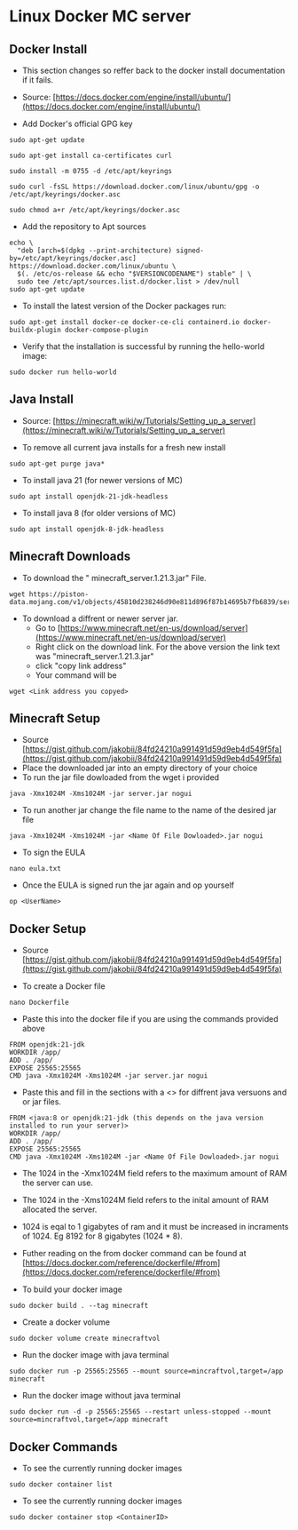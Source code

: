# Linux Docker MC server


## Docker Install
- This section changes so reffer back to the docker install documentation if it fails.
- Source: [https://docs.docker.com/engine/install/ubuntu/](https://docs.docker.com/engine/install/ubuntu/)

- Add Docker's official GPG key
```
sudo apt-get update
```
```
sudo apt-get install ca-certificates curl
```
```
sudo install -m 0755 -d /etc/apt/keyrings
```
```
sudo curl -fsSL https://download.docker.com/linux/ubuntu/gpg -o /etc/apt/keyrings/docker.asc
```
```
sudo chmod a+r /etc/apt/keyrings/docker.asc
```

- Add the repository to Apt sources
```
echo \
  "deb [arch=$(dpkg --print-architecture) signed-by=/etc/apt/keyrings/docker.asc] https://download.docker.com/linux/ubuntu \
  $(. /etc/os-release && echo "$VERSIONCODENAME") stable" | \
  sudo tee /etc/apt/sources.list.d/docker.list > /dev/null
sudo apt-get update
```
- To install the latest version of the Docker packages run:
```
sudo apt-get install docker-ce docker-ce-cli containerd.io docker-buildx-plugin docker-compose-plugin
```
- Verify that the installation is successful by running the hello-world image:
```
sudo docker run hello-world
```

## Java Install
- Source: [https://minecraft.wiki/w/Tutorials/Setting_up_a_server](https://minecraft.wiki/w/Tutorials/Setting_up_a_server)

- To remove all current java installs for a fresh new install
```
sudo apt-get purge java*
```
- To install java 21 (for newer versions of MC)
```
sudo apt install openjdk-21-jdk-headless
```
- To install java 8 (for older versions of MC)
```
sudo apt install openjdk-8-jdk-headless
```

## Minecraft Downloads
- To download the " minecraft_server.1.21.3.jar" File. 
```
wget https://piston-data.mojang.com/v1/objects/45810d238246d90e811d896f87b14695b7fb6839/server.jar
```
- To download a diffrent or newer server jar.
  - Go to [https://www.minecraft.net/en-us/download/server](https://www.minecraft.net/en-us/download/server)
  - Right click on the download link. For the above version the link text was "minecraft_server.1.21.3.jar"
  - click "copy link address"
  - Your command will be
```
wget <Link address you copyed>
```


## Minecraft Setup
- Source [https://gist.github.com/jakobii/84fd24210a991491d59d9eb4d549f5fa](https://gist.github.com/jakobii/84fd24210a991491d59d9eb4d549f5fa)
- Place the downloaded jar into an empty directory of your choice
- To run the jar file dowloaded from the wget i provided
```
java -Xmx1024M -Xms1024M -jar server.jar nogui
```
- To run another jar change the file name to the name of the desired jar file
```
java -Xmx1024M -Xms1024M -jar <Name Of File Dowloaded>.jar nogui
```

- To sign the EULA
```
nano eula.txt
```
- Once the EULA is signed run the jar again and op yourself
```
op <UserName>
```

## Docker Setup
- Source [https://gist.github.com/jakobii/84fd24210a991491d59d9eb4d549f5fa](https://gist.github.com/jakobii/84fd24210a991491d59d9eb4d549f5fa)

- To create a Docker file
```
nano Dockerfile
```
- Paste this into the docker file if you are using the commands provided above 

```
FROM openjdk:21-jdk
WORKDIR /app/
ADD . /app/
EXPOSE 25565:25565
CMD java -Xmx1024M -Xms1024M -jar server.jar nogui
```
- Paste this and fill in the sections with a <> for diffrent java versuons and or jar files. 

```
FROM <java:8 or openjdk:21-jdk (this depends on the java version installed to run your server)>
WORKDIR /app/
ADD . /app/
EXPOSE 25565:25565
CMD java -Xmx1024M -Xms1024M -jar <Name Of File Dowloaded>.jar nogui
```
- The 1024 in the -Xmx1024M field refers to the maximum amount of RAM the server can use.
- The 1024 in the -Xms1024M field refers to the inital amount of RAM allocated the server.
- 1024 is eqal to 1 gigabytes of ram and it must be increased in incraments of 1024. Eg 8192 for 8 gigabytes (1024 * 8). 
- Futher reading on the from docker command can be found at [https://docs.docker.com/reference/dockerfile/#from](https://docs.docker.com/reference/dockerfile/#from)

- To build your docker image
```
sudo docker build . --tag minecraft
```
- Create a docker volume
```
sudo docker volume create minecraftvol
```
- Run the docker image with java terminal
```
sudo docker run -p 25565:25565 --mount source=mincraftvol,target=/app minecraft
```
- Run the docker image without java terminal
```
sudo docker run -d -p 25565:25565 --restart unless-stopped --mount source=mincraftvol,target=/app minecraft
```

## Docker Commands 

- To see the currently running docker images
```
sudo docker container list
```
- To see the currently running docker images
```
sudo docker container stop <ContainerID>
```

